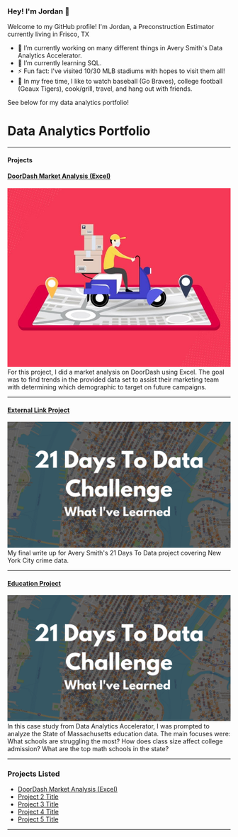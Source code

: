 ### Hey! I'm Jordan 👋

Welcome to my GitHub profile!
I'm Jordan, a Preconstruction Estimator currently living in Frisco, TX

- 🔭 I’m currently working on many different things in Avery Smith's Data Analytics Accelerator.
- 🌱 I’m currently learning SQL.
- ⚡ Fun fact: I've visited 10/30 MLB stadiums with hopes to visit them all!
- 🎈 In my free time, I like to watch baseball (Go Braves), college football (Geaux Tigers), cook/grill, travel, and hang out with friends. 

See below for my data analytics portfolio!

# Data Analytics Portfolio
---

#### Projects

#### [DoorDash Market Analysis (Excel)](https://www.linkedin.com/pulse/doordash-market-analysis-using-excel-jordan-temple-mba/)
<img src="images/Door_Dash_Photo.jfif?raw=true"/>
For this project, I did a market analysis on DoorDash using Excel. The goal was to find trends in the provided data set to assist their marketing team with determining which demographic to target on future campaigns. 

---
#### [External Link Project](https://www.linkedin.com/pulse/what-i-learned-21-days-data-avery-smith)
[<img src="images/21 Days To Data Challenge What I've Learned Cover.png?raw=true"/>](https://www.linkedin.com/pulse/what-i-learned-21-days-data-avery-smith)
My final write up for Avery Smith's 21 Days To Data project covering New York City crime data. 


---
#### [Education Project](https://www.linkedin.com/pulse/massachusetts-education-analysis-samantha-paul/)
[<img src="images/21 Days To Data Challenge What I've Learned Cover.png?raw=true"/>](https://www.linkedin.com/pulse/what-i-learned-21-days-data-avery-smith)
In this case study from Data Analytics Accelerator, I was prompted to analyze the State of Massachusetts education data. The main focuses were:
What schools are struggling the most?
How does class size affect college admission?
What are the top math schools in the state? 

---

### Projects Listed

- [DoorDash Market Analysis (Excel)]([http://example.com/](https://www.linkedin.com/pulse/doordash-market-analysis-using-excel-jordan-temple-mba/?trackingId=7nAhipoOZZK%2F0ONJ3W1mQA%3D%3D))
- [Project 2 Title](http://example.com/)
- [Project 3 Title](http://example.com/)
- [Project 4 Title](http://example.com/)
- [Project 5 Title](http://example.com/)

---




